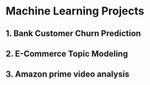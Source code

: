# Machine Learning Projects
## 1. Bank Customer Churn Prediction
## 2. E-Commerce Topic Modeling
## 3. Amazon prime video analysis
